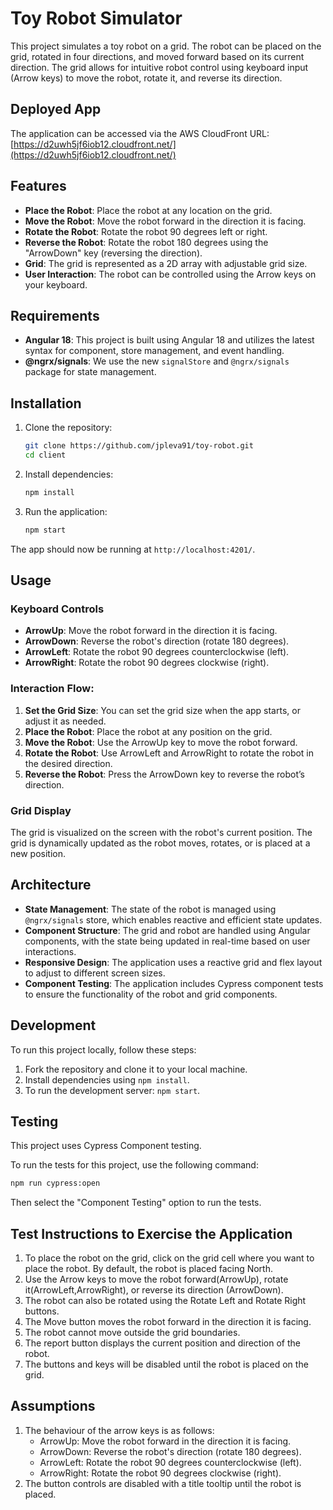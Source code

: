 # Toy Robot Simulator

This project simulates a toy robot on a grid. The robot can be placed on the grid, rotated in four directions, and moved forward based on its current direction. The grid allows for intuitive robot control using keyboard input (Arrow keys) to move the robot, rotate it, and reverse its direction.

## Deployed App
The application can be accessed via the AWS CloudFront URL: [https://d2uwh5jf6iob12.cloudfront.net/](https://d2uwh5jf6iob12.cloudfront.net/)

## Features

- **Place the Robot**: Place the robot at any location on the grid.
- **Move the Robot**: Move the robot forward in the direction it is facing.
- **Rotate the Robot**: Rotate the robot 90 degrees left or right.
- **Reverse the Robot**: Rotate the robot 180 degrees using the "ArrowDown" key (reversing the direction).
- **Grid**: The grid is represented as a 2D array with adjustable grid size.
- **User Interaction**: The robot can be controlled using the Arrow keys on your keyboard.

## Requirements

- **Angular 18**: This project is built using Angular 18 and utilizes the latest syntax for component, store management, and event handling.
- **@ngrx/signals**: We use the new `signalStore` and `@ngrx/signals` package for state management.

## Installation

1. Clone the repository:

   ```bash
   git clone https://github.com/jpleva91/toy-robot.git
   cd client
   ```

2. Install dependencies:

   ```bash
   npm install
   ```

3. Run the application:
   ```bash
   npm start
   ```

The app should now be running at `http://localhost:4201/`.

## Usage

### Keyboard Controls
- **ArrowUp**: Move the robot forward in the direction it is facing.
- **ArrowDown**: Reverse the robot's direction (rotate 180 degrees).
- **ArrowLeft**: Rotate the robot 90 degrees counterclockwise (left).
- **ArrowRight**: Rotate the robot 90 degrees clockwise (right).

### Interaction Flow:
1. **Set the Grid Size**: You can set the grid size when the app starts, or adjust it as needed.
2. **Place the Robot**: Place the robot at any position on the grid.
3. **Move the Robot**: Use the ArrowUp key to move the robot forward.
4. **Rotate the Robot**: Use ArrowLeft and ArrowRight to rotate the robot in the desired direction.
5. **Reverse the Robot**: Press the ArrowDown key to reverse the robot’s direction.

### Grid Display
The grid is visualized on the screen with the robot's current position. The grid is dynamically updated as the robot moves, rotates, or is placed at a new position.

## Architecture
- **State Management**: The state of the robot is managed using `@ngrx/signals` store, which enables reactive and efficient state updates.
- **Component Structure**: The grid and robot are handled using Angular components, with the state being updated in real-time based on user interactions.
- **Responsive Design**: The application uses a reactive grid and flex layout to adjust to different screen sizes.
- **Component Testing**: The application includes Cypress component tests to ensure the functionality of the robot and grid components.

## Development
To run this project locally, follow these steps:

1. Fork the repository and clone it to your local machine.
2. Install dependencies using `npm install`.
3. To run the development server: `npm start`.

## Testing
This project uses Cypress Component testing.

To run the tests for this project, use the following command:

```bash
npm run cypress:open
```

Then select the "Component Testing" option to run the tests.

## Test Instructions to Exercise the Application
1. To place the robot on the grid, click on the grid cell where you want to place the robot. By default, the robot is placed facing North.
2. Use the Arrow keys to move the robot forward(ArrowUp), rotate it(ArrowLeft,ArrowRight), or reverse its direction (ArrowDown).
3. The robot can also be rotated using the Rotate Left and Rotate Right buttons.
4. The Move button moves the robot forward in the direction it is facing.
5. The robot cannot move outside the grid boundaries.
6. The report button displays the current position and direction of the robot.
7. The buttons and keys will be disabled until the robot is placed on the grid.

## Assumptions
1. The behaviour of the arrow keys is as follows:
    - ArrowUp: Move the robot forward in the direction it is facing.
    - ArrowDown: Reverse the robot's direction (rotate 180 degrees).
    - ArrowLeft: Rotate the robot 90 degrees counterclockwise (left).
    - ArrowRight: Rotate the robot 90 degrees clockwise (right).
2. The button controls are disabled with a title tooltip until the robot is placed.
